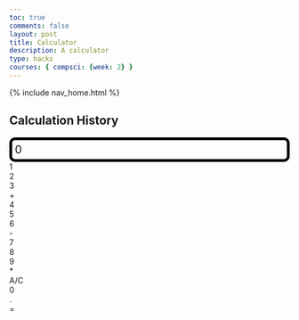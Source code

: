 ```yaml
---
toc: true
comments: false
layout: post
title: Calculator
description: A calculator  
type: hacks
courses: { compsci: {week: 2} }
---
```


<!-- 
Hack 0: Right justify result
Hack 1: Test conditions on small, big, and decimal numbers, report on findings. Fix issues.
Hack 2: Add the common math operation that is missing from the calculator
Hack 3: Implement 1 number operation (ie SQRT) 
-->

<!-- 
HTML implementation of the calculator. 
-->

{% include nav_home.html %}

<!-- 
    Style and Action are aligned with HRML class definitions
    style.css contains the majority of style definitions (number, operation, clear, and equals)
    - The div calculator-container sets 4 elements to a row
    Background is credited to Vanta JS and is implemented at the bottom of this page
-->
<style>
  .calculator-output {
    /* Calculator output 
      The top bar shows the results of the calculator;
      Result takes up the entirety of the first row;
      span defines 4 columns and 1 row
    */
    grid-column: span 4;
    grid-row: span 1;
  
    border-radius: 10px;
    padding: 0.25em;
    font-size: 20px;
    border: 5px solid black;
  
    display: flex;
    align-items: center;
  }
</style>

<!-- Add a container for the animation -->
<div id="animation">
  <div class="calculator-container">
      <!-- Calculation History Container -->
      <div class="calculation-history">
        <h2>Calculation History</h2>
        <ul id="history-list"></ul>
      </div>
      <!-- Result Display -->
      <div class="calculator-output" id="output">0</div>
      <!-- Row 1 -->
      <div class="calculator-number">1</div>
      <div class="calculator-number">2</div>
      <div class="calculator-number">3</div>
      <div class="calculator-operation">+</div>
      <!-- Row 2 -->
      <div class="calculator-number">4</div>
      <div class="calculator-number">5</div>
      <div class="calculator-number">6</div>
      <div class="calculator-operation">-</div>
      <!-- Row 3 -->
      <div class="calculator-number">7</div>
      <div class="calculator-number">8</div>
      <div class="calculator-number">9</div>
      <div class="calculator-operation">*</div>
      <!-- Row 4 -->
      <div class="calculator-clear">A/C</div>
      <div class="calculator-number">0</div>
      <div class="calculator-number">.</div>
      <div class="calculator-equals">=</div>
  </div>
</div>

<!-- JavaScript (JS) implementation of the calculator. -->
<script>
// Initialize important variables to manage calculations
var firstNumber = null;
var operator = null;
var nextReady = true;
// Initialize the calculation history array
var calculationHistory = [];

// Function to update and display the calculation history
function updateHistory() {
  const historyList = document.getElementById("history-list");
  historyList.innerHTML = "";
  calculationHistory.forEach((calculation, index) => {
    const listItem = document.createElement("li");
    listItem.textContent = `Calculation ${index + 1}: ${calculation}`;
    historyList.appendChild(listItem);
  });
}

// Modify the 'equal' function to add calculations to the history
function equal() {
  if (firstNumber !== null) {
    const result = calculate(firstNumber, parseFloat(output.innerHTML));
    calculationHistory.push(`${firstNumber} ${operator} ${output.innerHTML} = ${result}`);
    updateHistory();
    firstNumber = result;
    output.innerHTML = result.toString();
    nextReady = true;
  }
}

// Modify the 'clearCalc' function to clear the history as well
function clearCalc() {
  firstNumber = null;
  output.innerHTML = "0";
  nextReady = true;
  calculationHistory = [];
  updateHistory();
}

// Build objects containing key elements
const output = document.getElementById("output");
const numbers = document.querySelectorAll(".calculator-number");
const operations = document.querySelectorAll(".calculator-operation");
const clear = document.querySelectorAll(".calculator-clear");
const equals = document.querySelectorAll(".calculator-equals");

// Number buttons listener
numbers.forEach(button => {
  button.addEventListener("click", function() {
    number(button.textContent);
  });
});

// Number action
function number(value) {
  // Function to input numbers into the calculator
  if (value != ".") {
    if (nextReady == true) {
      output.innerHTML = value;
      if (value != "0") {
        nextReady = false;
      }
    } else {
      output.innerHTML = output.innerHTML + value;
    }
  } else {
    if (output.innerHTML.indexOf(".") == -1) {
      output.innerHTML = output.innerHTML + value;
      nextReady = false;
    }
  }
}

// Operation buttons listener
operations.forEach(button => {
  button.addEventListener("click", function() {
    operation(button.textContent);
  });
});

// Operator action
function operation(choice) {
  // Function to input operations into the calculator
  if (firstNumber == null) {
    firstNumber = parseInt(output.innerHTML);
    nextReady = true;
    operator = choice;
    return;
  }
  firstNumber = calculate(firstNumber, parseFloat(output.innerHTML));
  operator = choice;
  output.innerHTML = firstNumber.toString();
  nextReady = true;
}

// Calculator
function calculate(first, second) {
  // Function to calculate the result of the equation
  let result = 0;
  switch (operator) {
    case "+":
      result = first + second;
      break;
    case "-":
      result = first - second;
      break;
    case "*":
      result = first * second;
      break;
    case "/":
      result = first / second;
      break;
    default:
      break;
  }
  return result;
}

// Equals button listener
equals.forEach(button => {
  button.addEventListener("click", function() {
    equal();
  });
});

// Equal action
function equal() {
  // Function used when the equals button is clicked; calculates the equation and displays it
  firstNumber = calculate(firstNumber, parseFloat(output.innerHTML));
  output.innerHTML = firstNumber.toString();
  nextReady = true;
}

// Clear button listener
clear.forEach(button => {
  button.addEventListener("click", function() {
    clearCalc();
  });
});

// A/C action
function clearCalc() {
  // Clears the calculator
  firstNumber = null;
  output.innerHTML = "0";
  nextReady = true;
}
</script>

<!-- 
Vanta animations just for fun, load JS onto the page
-->
<script src="/teacher/assets/js/three.r119.min.js"></script>
<script src="/teacher/assets/js/vanta.halo.min.js"></script>
<script src="/teacher/assets/js/vanta.birds.min.js"></script>
<script src="/teacher/assets/js/vanta.net.min.js"></script>
<script src="/teacher/assets/js/vanta.rings.min.js"></script>

<script>
// Setup vanta scripts as functions
var vantaInstances = {
  halo: VANTA.HALO,
  birds: VANTA.BIRDS,
  net: VANTA.NET,
  rings: VANTA.RINGS
};

// Obtain a random vanta function
var vantaInstance = vantaInstances[Object.keys(vantaInstances)[Math.floor(Math.random() * Object.keys(vantaInstances).length)]];

// Run the animation
vantaInstance({
  el: "#animation",
  mouseControls: true,
  touchControls: true,
  gyroControls: false
});
</script>